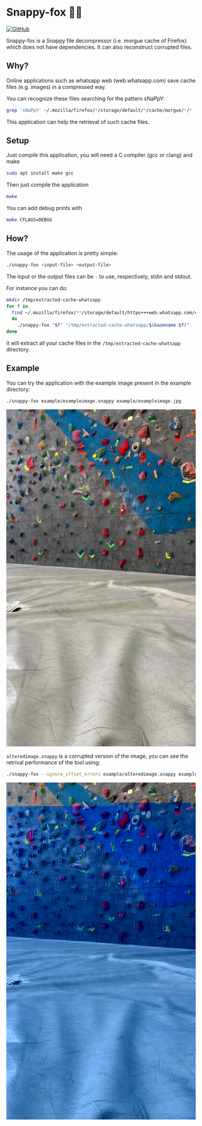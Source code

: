 # Snappy-fox 🦀🦊

<a href="https://github.com/berdav/snappy-fox/blob/master/LICENSE">
<img alt="GitHub" src="https://img.shields.io/github/license/berdav/snappy-fox.svg?color=blue">
</a>

Snappy-fox is a Snappy file decompressor (i.e. morgue cache of Firefox)
which does not have dependencies. It can also reconstruct corrupted
files.

## Why?
Online applications such as whatsapp web (web.whatsapp.com) save cache
files (e.g. images) in a compressed way.

You can recognize these files searching for the pattern sNaPpY:
```bash
grep 'sNaPpY' ~/.mozilla/firefox/*/storage/default/*/cache/morgue/*/*
```

This application can help the retrieval of such cache files.

## Setup
Just compile this application, you will need a C compiler
(gcc or clang) and make
```bash
sudo apt install make gcc
```

Then just compile the application
```bash
make
```

You can add debug prints with
```bash
make CFLAGS=DEBUG
```

## How?

The usage of the application is pretty simple:
```bash
./snappy-fox <input-file> <output-file>
```
The input or the output files can be `-` to use, respectively, stdin and
stdout.

For instance you can do:
```bash
mkdir /tmp/extracted-cache-whatsapp
for f in
  find ~/.mozilla/firefox/**/storage/default/https+++web.whatsapp.com/cache/ -name '*.final';
  do
    ./snappy-fox "$f" "/tmp/extracted-cache-whatsapp/$(basename $f)"
done
```

it will extract all your cache files in the
`/tmp/extracted-cache-whatsapp` directory.

## Example

You can try the application with the example image present in the
example directory:
```bash
./snappy-fox example/exampleimage.snappy example/exampleimage.jpg
```

![example image](https://github.com/berdav/snappy-fox/blob/master/example/exampleimage.jpg?raw=true)

`alteredimage.snappy` is a corrupted version of the image, you can see
the retrival performance of the tool using:
```bash
./snappy-fox --ignore_offset_errors example/alteredimage.snappy example/alteredimage.jpg
```

![altered image](https://github.com/berdav/snappy-fox/blob/master/example/alteredimage.jpg?raw=true)

